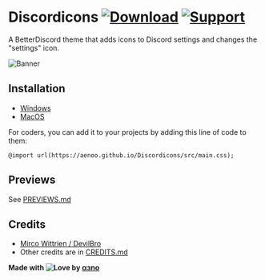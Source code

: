# Discordicons [![Download][download-badge]][download-link] [![Support][support-badge]][support-link]

[download-badge]: https://aenoo.github.io/Discordicons/icons/github/download.svg
[support-badge]: https://aenoo.github.io/Discordicons/icons/github/support.svg
[download-link]: https://aenoo.github.io/Discordicons/src/discordicons.theme.css
[support-link]: https://github.com/aenoo/Discordicons/issues

A BetterDiscord theme that adds icons to Discord settings and changes the "settings" icon.

![Banner](https://imgur.com/GS1QB8y.png)

## Installation

- [Windows](https://github.com/aenoo/BDTIG/blob/main/guides/windows.md)
- [MacOS](https://github.com/aenoo/BDTIG/blob/main/guides/macOS.md)

For coders, you can add it to your projects by adding this line of code to them:

`@import url(https://aenoo.github.io/Discordicons/src/main.css);`

## Previews

See [PREVIEWS.md](https://github.com/aenoo/Discordicons/blob/main/PREVIEWS.md)

## Credits

- [Mirco Wittrien / DevilBro](https://github.com/mwittrien)
- Other credits are in [CREDITS.md](https://github.com/aenoo/Discordicons/blob/main/CREDITS.md)

**Made with ![Love](https://aenoo.github.io/Discordicons/icons/github/heart.svg) by [αɜno](https://github.com/aenoo)**
